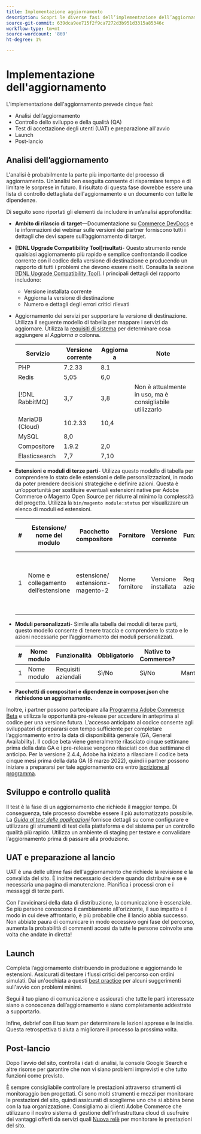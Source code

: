 ```yaml
---
title: Implementazione aggiornamento
description: Scopri le diverse fasi dell’implementazione dell’aggiornamento per i progetti Adobe Commerce e Magenti Open Source.
source-git-commit: 639dca9ee715f2f9ca7272d3b951d3315a85346c
workflow-type: tm+mt
source-wordcount: '869'
ht-degree: 1%

---
```



# Implementazione dell&#39;aggiornamento

L&#39;implementazione dell&#39;aggiornamento prevede cinque fasi:

- Analisi dell’aggiornamento
- Controllo dello sviluppo e della qualità (QA)
- Test di accettazione degli utenti (UAT) e preparazione all&#39;avvio
- Launch
- Post-lancio

## Analisi dell’aggiornamento

L&#39;analisi è probabilmente la parte più importante del processo di aggiornamento. Un’analisi ben eseguita consente di risparmiare tempo e di limitare le sorprese in futuro. Il risultato di questa fase dovrebbe essere una lista di controllo dettagliata dell&#39;aggiornamento e un documento con tutte le dipendenze.

Di seguito sono riportati gli elementi da includere in un’analisi approfondita:

- **Ambito di rilascio di target**—Documentazione su [Commerce DevDocs](https://devdocs.magento.com) e le informazioni dei webinar sulle versioni dei partner forniscono tutti i dettagli che devi sapere sull’aggiornamento di target.

- **[!DNL Upgrade Compatibility Tool]risultati**- Questo strumento rende qualsiasi aggiornamento più rapido e semplice confrontando il codice corrente con il codice della versione di destinazione e producendo un rapporto di tutti i problemi che devono essere risolti. Consulta la sezione [[!DNL Upgrade Compatibility Tool]](../upgrade-compatibility-tool/overview.md). I principali dettagli del rapporto includono:

   - Versione installata corrente
   - Aggiorna la versione di destinazione
   - Numero e dettagli degli errori critici rilevati

- Aggiornamento dei servizi per supportare la versione di destinazione. Utilizza il seguente modello di tabella per mappare i servizi da aggiornare. Utilizza la [requisiti di sistema](../../installation/system-requirements.md) per determinare cosa aggiungere al _Aggiorna a_ colonna.


   | Servizio | Versione corrente | Aggiorna a | Note |
   |-----------------|-----------------|------------|----------------------------------------------------------|
   | PHP | 7.2.33 | 8.1 |  |
   | Redis | 5,05 | 6,0 |  |
   | [!DNL RabbitMQ] | 3,7 | 3,8 | Non è attualmente in uso, ma è consigliabile utilizzarlo |
   | MariaDB (Cloud) | 10.2.33 | 10,4 |  |
   | MySQL | 8,0 |  |  |
   | Compositore | 1.9.2 | 2,0 |  |
   | Elasticsearch | 7,7 | 7,10 |  |

- **Estensioni e moduli di terze parti**- Utilizza questo modello di tabella per comprendere lo stato delle estensioni e delle personalizzazioni, in modo da poter prendere decisioni strategiche e definire azioni. Questa è un’opportunità per sostituire eventuali estensioni native per Adobe Commerce o Magento Open Source per ridurre al minimo la complessità del progetto. Utilizza la `bin/magento module:status` per visualizzare un elenco di moduli ed estensioni.

   | # | Estensione/<br>nome del modulo | Pacchetto compositore | Fornitore | Versione corrente | Funzionalità | Compatibile con gli ultimi<br>Versione commerciale? | Problemi | Native to Commerce? | Azione | Note |
   |---|-----------------------------|------------------------------------|-------------|-------------------|-----------------------|---------------------------------------------|--------------------------------------------------|---------------------|-------------------------|-------|
   | 1 | Nome e collegamento dell’estensione | estensione/<br>extensionx-magento-2 | Nome fornitore | Versione installata | Requisiti aziendali | Sì/No | Elenco dei problemi identificati che devono affrontare questa estensione | Sì/No | Mantieni/sostituisci/<br>Rimuovi |  |

- **Moduli personalizzati**- Simile alla tabella dei moduli di terze parti, questo modello consente di tenere traccia e comprendere lo stato e le azioni necessarie per l’aggiornamento dei moduli personalizzati.

   | # | Nome modulo | Funzionalità | Obbligatorio | Native to Commerce? | Azione | Note |
   |---|--------------|-----------------------|-----------|---------------------|---------------------|-------|
   | 1 | Nome modulo | Requisiti aziendali | Sì/No | Sì/No | Mantieni/sostituisci/Rimuovi |  |

- **Pacchetti di compositori e dipendenze in composer.json che richiedono un aggiornamento.**

Inoltre, i partner possono partecipare alla [Programma Adobe Commerce Beta](https://devdocs.magento.com/release/beta-program.html) e utilizza le opportunità pre-release per accedere in anteprima al codice per una versione futura. L’accesso anticipato al codice consente agli sviluppatori di prepararsi con tempo sufficiente per completare l’aggiornamento entro la data di disponibilità generale (GA, General Availability). Il codice beta viene generalmente rilasciato cinque settimane prima della data GA e i pre-release vengono rilasciati con due settimane di anticipo. Per la versione 2.4.4, Adobe ha iniziato a rilasciare il codice beta cinque mesi prima della data GA (8 marzo 2022), quindi i partner possono iniziare a prepararsi per tale aggiornamento ora entro [iscrizione al programma](https://community.magento.com/t5/Magento-DevBlog/BREAKING-NEWS-2-4-4-beta-releases-are-coming-soon/ba-p/484310).

## Sviluppo e controllo qualità

Il test è la fase di un aggiornamento che richiede il maggior tempo. Di conseguenza, tale processo dovrebbe essere il più automatizzato possibile. La _[Guida al test delle applicazioni](https://developer.adobe.com/commerce/testing/guide/)_ fornisce dettagli su come configurare e utilizzare gli strumenti di test della piattaforma e del sistema per un controllo qualità più rapido. Utilizza un ambiente di staging per testare e convalidare l’aggiornamento prima di passare alla produzione.

## UAT e preparazione al lancio

UAT è una delle ultime fasi dell&#39;aggiornamento che richiede la revisione e la convalida del sito. È inoltre necessario decidere quando distribuire e se è necessaria una pagina di manutenzione. Pianifica i processi cron e i messaggi di terze parti.

Con l&#39;avvicinarsi della data di distribuzione, la comunicazione è essenziale. Se più persone conoscono il cambiamento all&#39;orizzonte, il suo impatto e il modo in cui deve affrontarlo, è più probabile che il lancio abbia successo. Non abbiate paura di comunicare in modo eccessivo ogni fase del percorso, aumenta la probabilità di commenti accesi da tutte le persone coinvolte una volta che andate in diretta!

## Launch

Completa l’aggiornamento distribuendo in produzione e aggiornando le estensioni. Assicurati di testare i flussi critici del percorso con ordini simulati. Dai un&#39;occhiata a questi [best practice](../prepare/best-practices.md) per alcuni suggerimenti sull&#39;avvio con problemi minimi.

Segui il tuo piano di comunicazione e assicurati che tutte le parti interessate siano a conoscenza dell’aggiornamento e siano completamente addestrate a supportarlo.

Infine, debrief con il tuo team per determinare le lezioni apprese e le insidie. Questa retrospettiva ti aiuta a migliorare il processo la prossima volta.

## Post-lancio

Dopo l’avvio del sito, controlla i dati di analisi, la console Google Search e altre risorse per garantire che non vi siano problemi imprevisti e che tutto funzioni come previsto.

È sempre consigliabile controllare le prestazioni attraverso strumenti di monitoraggio ben progettati. Ci sono molti strumenti e mezzi per monitorare le prestazioni del sito, quindi assicurati di sceglierne uno che si abbina bene con la tua organizzazione. Consigliamo ai clienti Adobe Commerce che utilizzano il nostro sistema di gestione dell’infrastruttura cloud di usufruire dei vantaggi offerti da servizi quali [Nuova relè](https://devdocs.magento.com/cloud/project/new-relic.html) per monitorare le prestazioni del sito.
